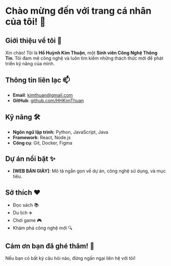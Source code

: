 # Chào mừng đến với trang cá nhân của tôi! 👋
## Giới thiệu về tôi 🌟

Xin chào! Tôi là **Hồ Huỳnh Kim Thuận**, một **Sinh viên Công Nghệ Thông Tin**. Tôi đam mê công nghệ và luôn tìm kiếm những thách thức mới để phát triển kỹ năng của mình.

## Thông tin liên lạc 📫

- **Email**: kimthuan@gmail.com
- **GitHub**: [github.com/HHKimThuan](https://github.com/HHKimThuan)

## Kỹ năng 🛠️

- **Ngôn ngữ lập trình**: Python, JavaScript, Java
- **Framework**: React, Node.js
- **Công cụ**: Git, Docker, Figma

## Dự án nổi bật ✨
- **[WEB BÁN GIÀY]**: Mô tả ngắn gọn về dự án, công nghệ sử dụng, và mục tiêu.
## Sở thích ❤️

- Đọc sách 📚
- Du lịch ✈️
- Chơi game 🎮
- Khám phá công nghệ mới 🔍

## Cảm ơn bạn đã ghé thăm! 🌈

Nếu bạn có bất kỳ câu hỏi nào, đừng ngần ngại liên hệ với tôi!
